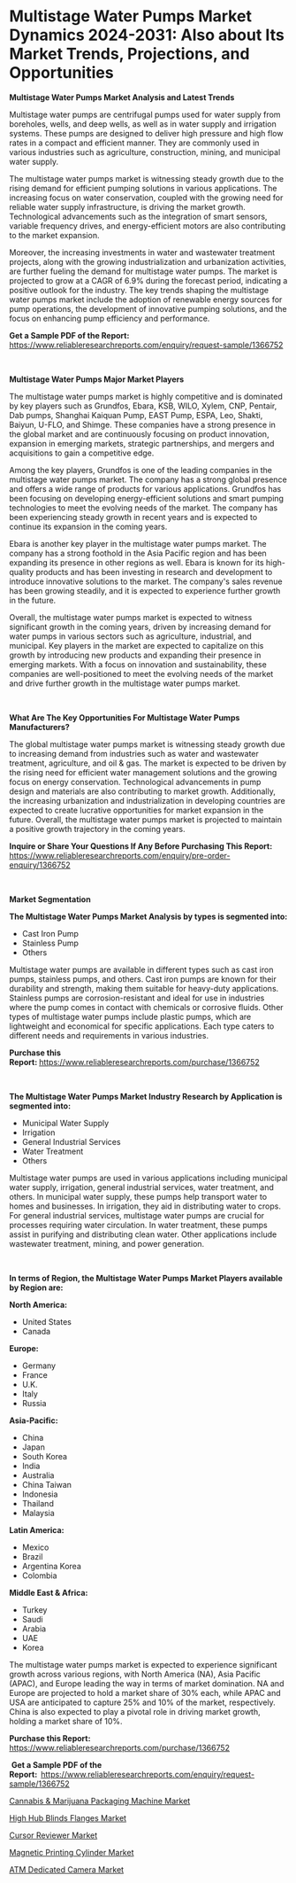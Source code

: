 <p><h1>Multistage Water Pumps Market Dynamics 2024-2031: Also about Its Market Trends, Projections, and Opportunities</h1></p><p><strong>Multistage Water Pumps Market Analysis and Latest Trends</strong></p>
<p><p>Multistage water pumps are centrifugal pumps used for water supply from boreholes, wells, and deep wells, as well as in water supply and irrigation systems. These pumps are designed to deliver high pressure and high flow rates in a compact and efficient manner. They are commonly used in various industries such as agriculture, construction, mining, and municipal water supply.</p><p>The multistage water pumps market is witnessing steady growth due to the rising demand for efficient pumping solutions in various applications. The increasing focus on water conservation, coupled with the growing need for reliable water supply infrastructure, is driving the market growth. Technological advancements such as the integration of smart sensors, variable frequency drives, and energy-efficient motors are also contributing to the market expansion.</p><p>Moreover, the increasing investments in water and wastewater treatment projects, along with the growing industrialization and urbanization activities, are further fueling the demand for multistage water pumps. The market is projected to grow at a CAGR of 6.9% during the forecast period, indicating a positive outlook for the industry. The key trends shaping the multistage water pumps market include the adoption of  renewable energy sources for pump operations, the development of innovative pumping solutions, and the focus on enhancing pump efficiency and performance.</p></p>
<p><strong>Get a Sample PDF of the Report:&nbsp;</strong> <a href="https://www.reliableresearchreports.com/enquiry/request-sample/1366752">https://www.reliableresearchreports.com/enquiry/request-sample/1366752</a></p>
<p>&nbsp;</p>
<p><strong>Multistage Water Pumps Major Market Players</strong></p>
<p><p>The multistage water pumps market is highly competitive and is dominated by key players such as Grundfos, Ebara, KSB, WILO, Xylem, CNP, Pentair, Dab pumps, Shanghai Kaiquan Pump, EAST Pump, ESPA, Leo, Shakti, Baiyun, U-FLO, and Shimge. These companies have a strong presence in the global market and are continuously focusing on product innovation, expansion in emerging markets, strategic partnerships, and mergers and acquisitions to gain a competitive edge.</p><p>Among the key players, Grundfos is one of the leading companies in the multistage water pumps market. The company has a strong global presence and offers a wide range of products for various applications. Grundfos has been focusing on developing energy-efficient solutions and smart pumping technologies to meet the evolving needs of the market. The company has been experiencing steady growth in recent years and is expected to continue its expansion in the coming years.</p><p>Ebara is another key player in the multistage water pumps market. The company has a strong foothold in the Asia Pacific region and has been expanding its presence in other regions as well. Ebara is known for its high-quality products and has been investing in research and development to introduce innovative solutions to the market. The company's sales revenue has been growing steadily, and it is expected to experience further growth in the future.</p><p>Overall, the multistage water pumps market is expected to witness significant growth in the coming years, driven by increasing demand for water pumps in various sectors such as agriculture, industrial, and municipal. Key players in the market are expected to capitalize on this growth by introducing new products and expanding their presence in emerging markets. With a focus on innovation and sustainability, these companies are well-positioned to meet the evolving needs of the market and drive further growth in the multistage water pumps market.</p></p>
<p>&nbsp;</p>
<p><strong>What Are The Key Opportunities For Multistage Water Pumps Manufacturers?</strong></p>
<p><p>The global multistage water pumps market is witnessing steady growth due to increasing demand from industries such as water and wastewater treatment, agriculture, and oil & gas. The market is expected to be driven by the rising need for efficient water management solutions and the growing focus on energy conservation. Technological advancements in pump design and materials are also contributing to market growth. Additionally, the increasing urbanization and industrialization in developing countries are expected to create lucrative opportunities for market expansion in the future. Overall, the multistage water pumps market is projected to maintain a positive growth trajectory in the coming years.</p></p>
<p><strong>Inquire or Share Your Questions If Any Before Purchasing This Report:</strong> <a href="https://www.reliableresearchreports.com/enquiry/pre-order-enquiry/1366752">https://www.reliableresearchreports.com/enquiry/pre-order-enquiry/1366752</a></p>
<p>&nbsp;</p>
<p><strong>Market Segmentation</strong></p>
<p><strong>The Multistage Water Pumps Market Analysis by types is segmented into:</strong></p>
<p><ul><li>Cast Iron Pump</li><li>Stainless Pump</li><li>Others</li></ul></p>
<p><p>Multistage water pumps are available in different types such as cast iron pumps, stainless pumps, and others. Cast iron pumps are known for their durability and strength, making them suitable for heavy-duty applications. Stainless pumps are corrosion-resistant and ideal for use in industries where the pump comes in contact with chemicals or corrosive fluids. Other types of multistage water pumps include plastic pumps, which are lightweight and economical for specific applications. Each type caters to different needs and requirements in various industries.</p></p>
<p><strong>Purchase this Report:&nbsp;</strong><a href="https://www.reliableresearchreports.com/purchase/1366752">https://www.reliableresearchreports.com/purchase/1366752</a></p>
<p>&nbsp;</p>
<p><strong>The Multistage Water Pumps Market Industry Research by Application is segmented into:</strong></p>
<p><ul><li>Municipal Water Supply</li><li>Irrigation</li><li>General Industrial Services</li><li>Water Treatment</li><li>Others</li></ul></p>
<p><p>Multistage water pumps are used in various applications including municipal water supply, irrigation, general industrial services, water treatment, and others. In municipal water supply, these pumps help transport water to homes and businesses. In irrigation, they aid in distributing water to crops. For general industrial services, multistage water pumps are crucial for processes requiring water circulation. In water treatment, these pumps assist in purifying and distributing clean water. Other applications include wastewater treatment, mining, and power generation.</p></p>
<p>&nbsp;</p>
<p><strong>In terms of Region, the Multistage Water Pumps Market Players available by Region are:</strong></p>
<p>
    <p> <strong> North America: </strong>
        <ul>
            <li>United States</li>
            <li>Canada</li>
        </ul>
        </p> 
    <p> <strong> Europe: </strong>
        <ul>
            <li>Germany</li>
            <li>France</li>
            <li>U.K.</li>
            <li>Italy</li>
            <li>Russia</li>
        </ul>
        </p> 
    <p> <strong> Asia-Pacific: </strong>
        <ul>
            <li>China</li>
            <li>Japan</li>
            <li>South Korea</li>
            <li>India</li>
            <li>Australia</li>
            <li>China Taiwan</li>
            <li>Indonesia</li>
            <li>Thailand</li>
            <li>Malaysia</li>
        </ul>
        </p> 
    <p> <strong> Latin America: </strong>
        <ul>
            <li>Mexico</li>
            <li>Brazil</li>
            <li>Argentina Korea</li>
            <li>Colombia</li>
        </ul>
        </p> 
    <p> <strong> Middle East & Africa: </strong>
        <ul>
            <li>Turkey</li>
            <li>Saudi</li>
            <li>Arabia</li>
            <li>UAE</li>
            <li>Korea</li>
        </ul>
    </p>
    </p>
<p><p>The multistage water pumps market is expected to experience significant growth across various regions, with North America (NA), Asia Pacific (APAC), and Europe leading the way in terms of market domination. NA and Europe are projected to hold a market share of 30% each, while APAC and USA are anticipated to capture 25% and 10% of the market, respectively. China is also expected to play a pivotal role in driving market growth, holding a market share of 10%.</p></p>
<p><strong>Purchase this Report: </strong><a href="https://www.reliableresearchreports.com/purchase/1366752">https://www.reliableresearchreports.com/purchase/1366752</a></p>
<p>&nbsp;<strong>Get a Sample PDF of the Report:&nbsp;&nbsp;</strong><a href="https://www.reliableresearchreports.com/enquiry/request-sample/1366752">https://www.reliableresearchreports.com/enquiry/request-sample/1366752</a></p>
<p><strong></strong></p>
<p><p><a href="https://medium.com/@freedayundt/cannabis-amp-marijuana-packaging-machine-market-analysis-its-cagr-market-segmentation-and-92298092e6d1">Cannabis & Marijuana Packaging Machine Market</a></p><p><a href="https://medium.com/@shivangi.reportprime/high-hub-blinds-flanges-market-share-evolution-and-market-growth-trends-2024-2031-bd058c36ab89">High Hub Blinds Flanges Market</a></p><p><a href="https://medium.com/@hollietowne534/cursor-reviewer-market-size-reveals-the-best-marketing-channels-in-global-industry-f41b17e88553">Cursor Reviewer Market</a></p><p><a href="https://medium.com/@freedayundt/magnetic-printing-cylinder-market-furnishes-information-on-market-share-market-trends-and-market-0a4f4671d8db">Magnetic Printing Cylinder Market</a></p><p><a href="https://medium.com/@hollietowne534/atm-dedicated-camera-nbsp-market-focuses-on-market-share-size-and-projected-forecast-till-2031-759f2fad756e">ATM Dedicated Camera Market</a></p></p>